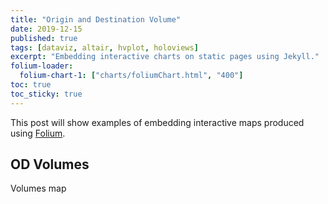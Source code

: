 ```yaml
---
title: "Origin and Destination Volume"
date: 2019-12-15
published: true
tags: [dataviz, altair, hvplot, holoviews]
excerpt: "Embedding interactive charts on static pages using Jekyll."
folium-loader:
  folium-chart-1: ["charts/foliumChart.html", "400"]
toc: true
toc_sticky: true
---
```


This post will show examples of embedding interactive maps produced using [Folium](https://github.com/python-visualization/folium).

## OD Volumes

Volumes map

<div id="folium-chart-1"></div>

